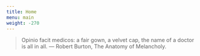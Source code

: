 ```yaml
---
title: Home
menu: main
weight: -270
---
```


> Opinio facit medicos: a fair gown, a velvet cap, the name of a doctor is all in all.
> — Robert Burton, The Anatomy of Melancholy.
